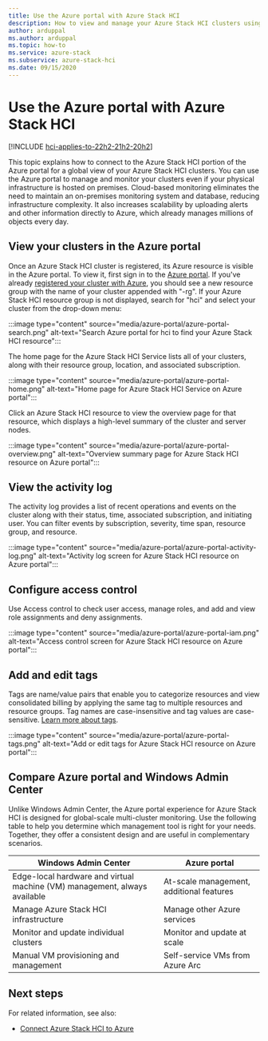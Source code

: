 ```yaml
---
title: Use the Azure portal with Azure Stack HCI
description: How to view and manage your Azure Stack HCI clusters using the Azure portal.
author: arduppal
ms.author: arduppal
ms.topic: how-to
ms.service: azure-stack
ms.subservice: azure-stack-hci
ms.date: 09/15/2020
---
```


# Use the Azure portal with Azure Stack HCI

[!INCLUDE [hci-applies-to-22h2-21h2-20h2](../../includes/hci-applies-to-22h2-21h2-20h2.md)]

This topic explains how to connect to the Azure Stack HCI portion of the Azure portal for a global view of your Azure Stack HCI clusters. You can use the Azure portal to manage and monitor your clusters even if your physical infrastructure is hosted on premises. Cloud-based monitoring eliminates the need to maintain an on-premises monitoring system and database, reducing infrastructure complexity. It also increases scalability by uploading alerts and other information directly to Azure, which already manages millions of objects every day.

## View your clusters in the Azure portal

Once an Azure Stack HCI cluster is registered, its Azure resource is visible in the Azure portal. To view it, first sign in to the [Azure portal](https://portal.azure.com). If you've already [registered your cluster with Azure](../deploy/register-with-azure.md), you should see a new resource group with the name of your cluster appended with "-rg". If your Azure Stack HCI resource group is not displayed, search for "hci" and select your cluster from the drop-down menu:

:::image type="content" source="media/azure-portal/azure-portal-search.png" alt-text="Search Azure portal for hci to find your Azure Stack HCI resource":::

The home page for the Azure Stack HCI Service lists all of your clusters, along with their resource group, location, and associated subscription.

:::image type="content" source="media/azure-portal/azure-portal-home.png" alt-text="Home page for Azure Stack HCI Service on Azure portal":::

Click an Azure Stack HCI resource to view the overview page for that resource, which displays a high-level summary of the cluster and server nodes.

:::image type="content" source="media/azure-portal/azure-portal-overview.png" alt-text="Overview summary page for Azure Stack HCI resource on Azure portal":::

## View the activity log

The activity log provides a list of recent operations and events on the cluster along with their status, time, associated subscription, and initiating user. You can filter events by subscription, severity, time span, resource group, and resource.

:::image type="content" source="media/azure-portal/azure-portal-activity-log.png" alt-text="Activity log screen for Azure Stack HCI resource on Azure portal":::

## Configure access control

Use Access control to check user access, manage roles, and add and view role assignments and deny assignments.

:::image type="content" source="media/azure-portal/azure-portal-iam.png" alt-text="Access control screen for Azure Stack HCI resource on Azure portal":::

## Add and edit tags

Tags are name/value pairs that enable you to categorize resources and view consolidated billing by applying the same tag to multiple resources and resource groups. Tag names are case-insensitive and tag values are case-sensitive. [Learn more about tags](/azure/azure-resource-manager/management/tag-resources).

:::image type="content" source="media/azure-portal/azure-portal-tags.png" alt-text="Add or edit tags for Azure Stack HCI resource on Azure portal":::

## Compare Azure portal and Windows Admin Center

Unlike Windows Admin Center, the Azure portal experience for Azure Stack HCI is designed for global-scale multi-cluster monitoring. Use the following table to help you determine which management tool is right for your needs. Together, they offer a consistent design and are useful in complementary scenarios.

| Windows Admin Center | Azure portal |
| --------------- | --------------- |
| Edge-local hardware and virtual machine (VM) management, always available | At-scale management, additional features |
| Manage Azure Stack HCI infrastructure | Manage other Azure services |
| Monitor and update individual clusters | Monitor and update at scale |
| Manual VM provisioning and management | Self-service VMs from Azure Arc |

## Next steps

For related information, see also:

- [Connect Azure Stack HCI to Azure](../deploy/register-with-azure.md)


